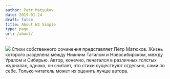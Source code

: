 ```yaml
---
author: Petr Matyukov
date: 2019-01-24
draft: false
title: About W3 Simple
type: page
url: /about/
---
```


  
![](../me.jpg)
Стихи собственного сочинения представляет Пётр Матюков. Жизнь которого разделена между Нижним Тагилом и Новосибирском, между Уралом и Сибирью. Автор, конечно, печатался в различных толстых журналах, однако, он считает, что стихи существуют отдельно, сами по себе. Только читатель может их оценить лучше автора.